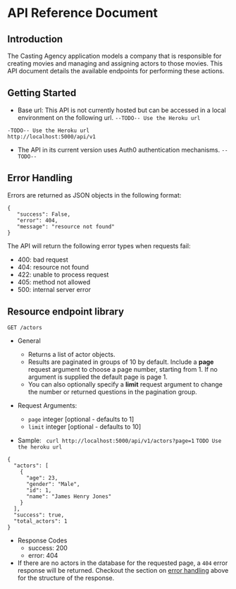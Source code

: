 # API Reference Document

## Introduction

The Casting Agency application models a company that is responsible for creating movies and managing and assigning actors to those movies.
This API document details the available endpoints for performing these actions.

## Getting Started
- Base url: This API is not currently hosted but can be accessed in a local environment on the following url. `--TODO-- Use the Heroku url`
```
-TODO-- Use the Heroku url
http://localhost:5000/api/v1 
```
- The API in its current version uses Auth0 authentication mechanisms. `--TODO--`

 ## Error Handling
 Errors are returned as JSON objects in the following format:
 ```
 {
    "success": False,
    "error": 404,
    "message": "resource not found"
 }
 ```
 The API will return the following error types when requests fail:
 - 400: bad request
 - 404: resource not found
 - 422: unable to process request 
 - 405: method not allowed
 - 500: internal server error

## Resource endpoint library

```
GET /actors
```

- General
    - Returns a list of actor objects.
    - Results are paginated in groups of 10 by default. Include a **page** request argument to choose
        a page number, starting from 1. If no argument is supplied the default page is page 1.
    - You can also optionally specify a **limit** request argument to change the number or returned questions
    in the pagination group.

- Request Arguments: 
    - `page` integer [optional - defaults to 1]
    - `limit` integer [optional - defaults to 10]

- Sample: ``` curl http://localhost:5000/api/v1/actors?page=1``` `TODO Use the heroku url`
```
{
  "actors": [
    {
      "age": 23,
      "gender": "Male",
      "id": 1,
      "name": "James Henry Jones"
    }
  ],
  "success": true,
  "total_actors": 1
}
```

- Response Codes
  - success: 200
  - error: 404
- If there are no actors in the database for the requested page, a `404` error response
  will be returned. Checkout the section on [error handling](#error-handling) above for the structure of the response.
  


